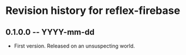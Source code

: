 # Revision history for reflex-firebase

## 0.1.0.0 -- YYYY-mm-dd

* First version. Released on an unsuspecting world.

